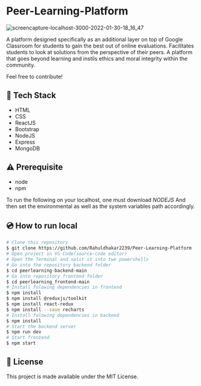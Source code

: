 # Peer-Learning-Platform

![screencapture-localhost-3000-2022-01-30-18_16_47](https://user-images.githubusercontent.com/74442358/151700247-299c56c2-52e1-43ca-bb6f-1fe9b3d0926f.png)

A platform designed specifically as an additional layer on top of Google Classroom for students to gain the best out of online evaluations. Facilitates students to look at solutions from the perspective of their peers. A platform that goes beyond learning and instils ethics and moral integrity within the community.

Feel free to contribute!


## :rocket: Tech Stack

- HTML
- CSS
- ReactJS
- Bootstrap
- NodeJS
- Express
- MongoDB


## :warning: Prerequisite

- node
- npm

To run the following on your localhost, one must download  *NODEJS* And then set the environmental as well as the system variables path accordingly.


## :cd: How to run local

```bash
# Clone this repository
$ git clone https://github.com/Rahuldhakar2239/Peer-Learning-Platform 
# Open project in VS Code(source-code editor)
# Open the Terminal and split it into two powershells
# Go into the repository backend folder
$ cd peerlearning-backend-main
# Go into repository frontend folder
$ cd peerlearning_frontend-main
# Install folowing dependencies in frontend 
$ npm install
$ npm install @reduxjs/toolkit
$ npm install react-redux
$ npm install --save recharts
# Install folowing dependencies in backend
$ npm install
# Start the backend server
$ npm run dev
# Start frontend 
$ npm start
```


## :memo: License

This project is made available under the MIT License.
